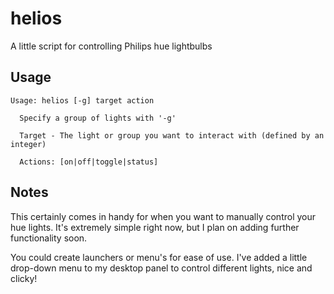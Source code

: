 helios
======

A little script for controlling Philips hue lightbulbs

Usage
-----

    Usage: helios [-g] target action
    
      Specify a group of lights with '-g'
    
      Target - The light or group you want to interact with (defined by an integer)
    
      Actions: [on|off|toggle|status]

Notes
-----
This certainly comes in handy for when you want to manually control your hue lights.
It's extremely simple right now, but I plan on adding further functionality soon.

You could create launchers or menu's for ease of use. I've added a little drop-down menu to my
desktop panel to control different lights, nice and clicky!
